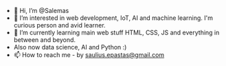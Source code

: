 - 👋 Hi, I’m @Salemas
- 👀 I’m interested in web development, IoT, AI and machine learning. I'm curious person and avid learner.
- 🌱 I’m currently learning main web stuff HTML, CSS, JS and everything in between and beyond.
-  Also now data science, AI and Python :)
- 📫 How to reach me - by saulius.epastas@gmail.com

<!---
Salemas/Salemas is a ✨ special ✨ repository because its `README.md` (this file) appears on your GitHub profile.
You can click the Preview link to take a look at your changes.
--->
